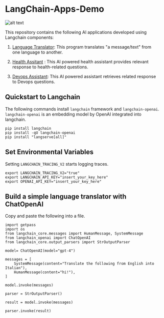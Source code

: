 # LangChain-Apps-Demo   
![alt text](https://encrypted-tbn0.gstatic.com/images?q=tbn:ANd9GcTtCcKxc1zpF_tiC83xEnHC07fS_LqqknIJ-g&s)

This repository contains the following AI applications developed using Langchain components:

1. [Language Translator](https://github.com/Mike-kwaku/LangChain-Apps-Demo/tree/main/LanguageTranslator): This program translates "a message/text" from one language to another.
   
2. [Health Assitant]() : This AI powered health assistant provides relevant response to health-related questions. 
   
3. [Devops Assistant](): This AI powered assistant retrieves related response to Devops questions. 

## Quickstart to Langchain 

The following commands install `langchain` framework and `langchain-openai`. `langchain-openai` is an embedding model by OpenAI integrated into langchain. 

```
pip install langchain
pip install -qU langchain-openai
pip install "langserve[all]"
```

## Set Environmental Variables 

Setting `LANGCHAIN_TRACING_V2` starts logging traces.

```
export LANGCHAIN_TRACING_V2="true"
export LANGCHAIN_API_KEY="insert_your_key_here"
export OPENAI_API_KEY="insert_your_key_here"
```

## Build a simple language translator with ChatOpenAI   

Copy and paste the following into a file.    

```
import getpass
import os
from langchain_core.messages import HumanMessage, SystemMessage
from langchain_openai import ChatOpenAI
from langchain_core.output_parsers import StrOutputParser

model= ChatOpenAI(model="gpt-4")

messages = [
    SystemMessage(content="Translate the following from English into Italian"),
    HumanMessage(content="hi!"),
]

model.invoke(messages)

parser = StrOutputParser()

result = model.invoke(messages)

parser.invoke(result)
```
